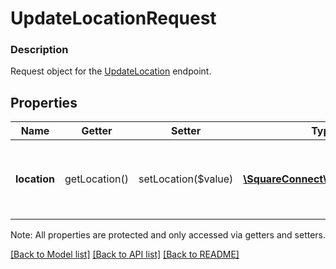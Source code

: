 # UpdateLocationRequest

### Description

Request object for the [UpdateLocation](#endpoint-updatelocation) endpoint.

## Properties
Name | Getter | Setter | Type | Description | Notes
------------ | ------------- | ------------- | ------------- | ------------- | -------------
**location** | getLocation() | setLocation($value) | [**\SquareConnect\Model\Location**](Location.md) | The &#x60;Location&#x60; object with only the fields to update. | [optional] 

Note: All properties are protected and only accessed via getters and setters.

[[Back to Model list]](../../README.md#documentation-for-models) [[Back to API list]](../../README.md#documentation-for-api-endpoints) [[Back to README]](../../README.md)

